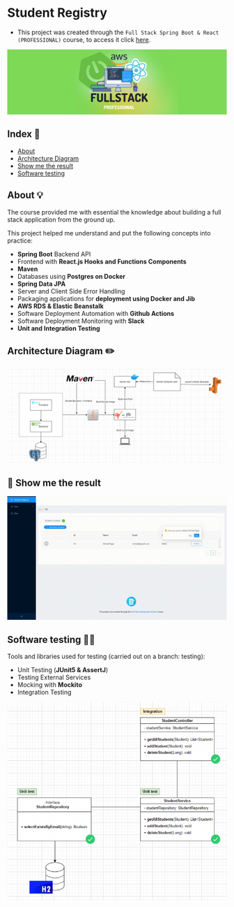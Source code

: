 # Student Registry
- This project was created through the `Full Stack Spring Boot & React (PROFESSIONAL)` course, to access it click [here](https://amigoscode.com/p/full-stack-spring-boot-react).

![banner-course](src/main/resources/prints/course-banner.png)

## Index :pushpin:
- [About](#about)
- [Architecture Diagram](#architecture)
- [Show me the result](#result)
- [Software testing](#software-testing)

## About <a name="about"></a> :bulb:
The course provided me with essential the knowledge about building a full stack application from the ground up. 

This project helped me understand and put the following concepts into practice:

- <strong>Spring Boot</strong> Backend API
- Frontend with <strong>React.js Hooks and Functions Components</strong>
- <strong>Maven</strong> 
- Databases using <strong>Postgres on Docker</strong>
- <strong>Spring Data JPA</strong>
- Server and Client Side Error Handling
- Packaging applications for <strong>deployment using Docker and Jib</strong>
- <strong>AWS RDS & Elastic Beanstalk</strong>
- Software Deployment Automation with <strong>Github Actions</strong>
- Software Deployment Monitoring with <strong>Slack</strong>
- <strong>Unit and Integration Testing</strong>

## Architecture Diagram <a name="architecture"></a> :pencil2:

![architecture-diagram](src/main/resources/prints/architecture-diagram.png)

## :link: Show me the result <a name="result"></a>

![website-showcase](src/main/resources/prints/web-showcase.gif)

## Software testing <a name="result"></a> :man_technologist:
Tools and libraries used for testing (carried out on a branch: testing):

- Unit Testing (<strong>JUnit5 & AssertJ</strong>)
- Testing External Services
- Mocking with <strong>Mockito</strong>
- Integration Testing

![testing-diagram](src/main/resources/prints/testing-diagram.png)
